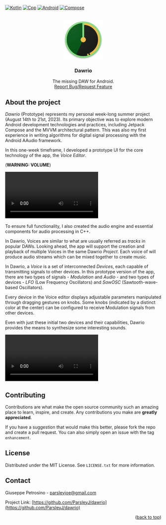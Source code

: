 <a name="readme-top"></a>


<!-- PROJECT SHIELDS -->
[![Kotlin][Kotlin]][Kotlin-url]
[![Cpp][Cpp]][Cpp-url]
[![Android][Android]][Android-url]
[![Compose][Compose]][Compose-url]



<!-- PROJECT LOGO -->
<br />
<div align="center">

  <a href="https://github.com/ParsleyJ/dawrio">
    <img src="dawrio_logo.png" alt="Logo" width="128" height="128">
  </a>


<h3 align="center">Dawrio</h3>

  <p align="center">
    The missing DAW for Android.
    <!--
    <br />
    <a href="https://github.com/ParsleyJ/dawrio"><strong>Explore the docs »</strong></a>
    -->
    <br />
    <a href="https://github.com/ParsleyJ/dawrio/issues">Report Bug/Request Feature</a>
  </p>
</div>




<!-- ABOUT THE PROJECT -->

## About the project

*Dawrio* (Prototype) represents my personal week-long summer project (August 14th to 21st, 2023). Its primary objective was to explore modern Android development technologies and practices, including Jetpack Compose and the MVVM architectural pattern.
This was also my first experience in writing algorithms for digital signal processing with the Android AAudio framework. 

In this one-week timeframe, I developed a prototype UI for the core technology of the app, the *Voice Editor*. 

(**WARNING: VOLUME**)

<video src="https://github.com/ParsleyJ/dawrio/assets/3945726/134e6b25-b16a-443f-800d-b474a369bef7" type="video/mp4">
</video>


To ensure full functionality, I also created the audio engine and essential components for audio processing in C++.

In Dawrio, Voices are similar to what are usually referred as *tracks* in popular DAWs. Looking ahead, the app will support the creation and playback of multiple Voices in the same Dawrio *Project*. Each voice of will produce audio streams which can be mixed together to create music.

In Dawrio, a *Voice* is a set of interconnected *Devices*, each capable of transmitting signals to other devices. In this prototype version of the app, there are two types of signals - *Modulation* and *Audio* - and two types of devices - *LFO* (Low Frequency Oscillators) and *SawOSC* (Sawtooth-wave-based Oscillators).

Every device in the Voice editor displays adjustable parameters manipulated through dragging gestures on knobs. Some knobs (indicated by a distinct color at the center) can be configured to receive Modulation signals from other devices. 

Even with just these initial two devices and their capabilities, Dawrio provides the means to synthesize some interesting sounds.

<video src="https://github.com/ParsleyJ/dawrio/assets/3945726/77a9ebc6-1312-4f64-aebf-1b40d1c085a8" type="video/mp4">
</video>



<!-- CONTRIBUTING -->

## Contributing

Contributions are what make the open source community such an amazing place to learn, inspire, and create. Any
contributions you make are **greatly appreciated**.

If you have a suggestion that would make this better, please fork the repo and create a pull request. You can also
simply open an issue with the tag `enhancement`.

<!-- LICENSE -->

## License

Distributed under the MIT License. See `LICENSE.txt` for more information.




<!-- CONTACT -->

## Contact

Giuseppe Petrosino - parsleyjoe@gmail.com

Project Link: [https://github.com/ParsleyJ/dawrio](https://github.com/ParsleyJ/dawrio)

<p align="right">(<a href="#readme-top">back to top</a>)</p>



<!-- MARKDOWN LINKS & IMAGES -->

[contributors-url]: https://github.com/ParsleyJ/dawrio/graphs/contributors

[forks-url]: https://github.com/ParsleyJ/dawrio/network/members

[stars-url]: https://github.com/ParsleyJ/dawrio/stargazers

[issues-url]: https://github.com/ParsleyJ/dawrio/issues

[license-shield]: https://img.shields.io/github/license/ParsleyJ/dawrio?style=for-the-badge

[license-url]: https://github.com/ParsleyJ/dawrio/blob/master/LICENSE.txt


[Kotlin]: https://img.shields.io/badge/kotlin-20232A?style=for-the-badge&logo=kotlin

[Kotlin-url]: https://kotlinlang.org/

[Cpp]: https://img.shields.io/badge/C++-20232A?style=for-the-badge&logo=c%2B%2B

[Cpp-url]: https://cplusplus.com/

[Android]: https://img.shields.io/badge/Android-20232A?style=for-the-badge&logo=Android

[Android-url]: https://developer.android.com/

[Compose]: https://img.shields.io/badge/Jetpack%20Compose-20232A?style=for-the-badge&logo=jetpack-compose

[Compose-url]: https://github.com/gram-js/gramjs
